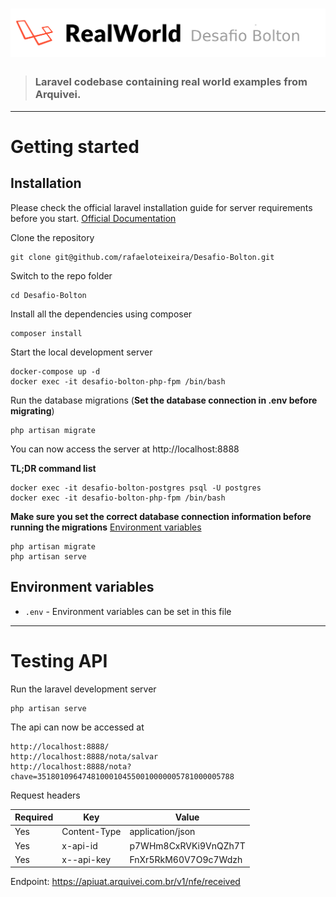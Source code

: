 # ![Laravel Example App](logo.png)

> ### Laravel codebase containing real world examples from Arquivei.

----------

# Getting started

## Installation

Please check the official laravel installation guide for server requirements before you start. [Official Documentation](https://laravel.com/docs/5.4/installation#installation)


Clone the repository

    git clone git@github.com/rafaeloteixeira/Desafio-Bolton.git

Switch to the repo folder

    cd Desafio-Bolton

Install all the dependencies using composer

    composer install

Start the local development server

    docker-compose up -d
    docker exec -it desafio-bolton-php-fpm /bin/bash

Run the database migrations (**Set the database connection in .env before migrating**)

    php artisan migrate

You can now access the server at http://localhost:8888

**TL;DR command list**

    docker exec -it desafio-bolton-postgres psql -U postgres
    docker exec -it desafio-bolton-php-fpm /bin/bash

    
**Make sure you set the correct database connection information before running the migrations** [Environment variables](#environment-variables)

    php artisan migrate
    php artisan serve

## Environment variables

- `.env` - Environment variables can be set in this file

----------

# Testing API

Run the laravel development server

    php artisan serve

The api can now be accessed at

    http://localhost:8888/
    http://localhost:8888/nota/salvar
    http://localhost:8888/nota?chave=35180109647481000104550010000005781000005788

Request headers

| **Required** 	| **Key**           | **Value**            |
|-------------- |------------------	|--------------------- |
| Yes       	| Content-Type     	| application/json     |
| Yes       	| x-api-id       	| p7WHm8CxRVKi9VnQZh7T |
| Yes 	        | x--api-key    	| FnXr5RkM60V7O9c7Wdzh |

Endpoint: https://apiuat.arquivei.com.br/v1/nfe/received


